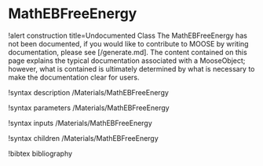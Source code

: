 <!-- MOOSE Documentation Stub: Remove this when content is added. -->

# MathEBFreeEnergy

!alert construction title=Undocumented Class
The MathEBFreeEnergy has not been documented, if you would like to contribute to MOOSE by
writing documentation, please see [/generate.md]. The content contained on this page explains
the typical documentation associated with a MooseObject; however, what is contained is ultimately
determined by what is necessary to make the documentation clear for users.

!syntax description /Materials/MathEBFreeEnergy

!syntax parameters /Materials/MathEBFreeEnergy

!syntax inputs /Materials/MathEBFreeEnergy

!syntax children /Materials/MathEBFreeEnergy

!bibtex bibliography

